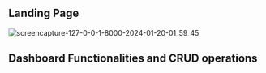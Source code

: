 
## Landing Page
![screencapture-127-0-0-1-8000-2024-01-20-01_59_45](https://github.com/alsuhaibi96/renting-buildings-rooms-management-system/assets/61363696/fbfbcb6b-a56f-4296-8119-99c1365b5c6d)


## Dashboard Functionalities and CRUD operations
